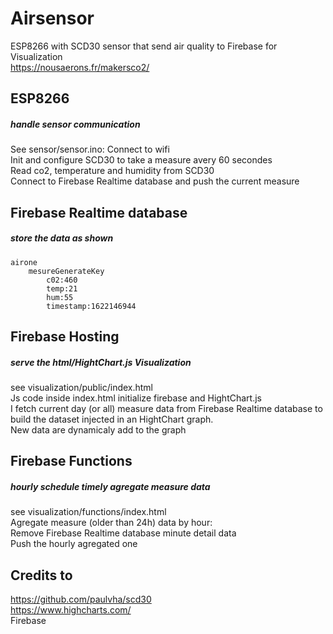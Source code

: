# Airsensor
ESP8266 with SCD30 sensor that send air quality to Firebase for Visualization  
https://nousaerons.fr/makersco2/

## ESP8266
##### handle sensor communication
See sensor/sensor.ino:
Connect to wifi  
Init and configure SCD30 to take a measure avery 60 secondes  
Read co2, temperature and humidity from SCD30  
Connect to Firebase Realtime database and push the current measure  

## Firebase Realtime database
##### store the data as shown
```
airone  
    mesureGenerateKey  
        c02:460  
        temp:21  
        hum:55  
        timestamp:1622146944  
```

## Firebase Hosting
##### serve the html/HightChart.js Visualization
see visualization/public/index.html  
Js code inside index.html initialize firebase and HightChart.js  
I fetch current day (or all) measure data from Firebase Realtime database to build the dataset injected in an HightChart graph.  
New data are dynamicaly add to the graph  


## Firebase Functions
##### hourly schedule timely agregate measure data
see visualization/functions/index.html  
Agregate measure (older than 24h) data by hour:  
Remove Firebase Realtime database minute detail data  
Push the hourly agregated one  

## Credits to
https://github.com/paulvha/scd30  
https://www.highcharts.com/  
Firebase
